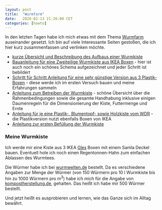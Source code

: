 ```yaml
---
layout: post
title:  "Wurmfarm"
date:   2020-02-13 21:26:00 CET
categories: [howto]
---
```


In den letzten Tagen habe ich mich etwas mit dem Thema [Wurmfarm](https://de.wikipedia.org/wiki/Wurmkompostierung) auseinander gesetzt. Ich bin auf viele Interessante Seiten gestoßen, die ich hier kurz zusammenfassen und verlinken möchte.

* [kurze Übersicht und Beschreibung des Aufbaus einer Wurmkiste](https://www.wurmwelten.de/wurmkisten/)
* [Bauanleitung für eine Zweiteilige Wurmkiste aus IKEA Boxen](https://www.selbst.de/wurmkiste-39572.html) - hier ist auch noch ein schönes Schema aufgezeichnet und jeder Schritt ist bebildert
* [Schritt für Schritt Anleitung für eine sehr günstige Version aus 3 Plastik-Boxen](http://www.kompostherstellung.de/wurmbox-wurmfarm-fuer-unter-20e-selbst-bauen/) - diese werde ich im ersten Versuch bauen und meine Erfahrungen sammeln
* [Anleitung zum Betreiben der Wurmkiste](http://www.kompostherstellung.de/anleitung-zum-betreiben-einer-wurmfarm/) - schöne Übersicht über die Rahmenbedingungen sowie die gesamte Handhabung inklusive einigen Daumenregeln für die Dimensionierung der Kiste, Futtermenge und Ernte
* [Anleitung für je eine Plastik-, Blumentopf- sowie Holzkiste vom WDR](https://www1.wdr.de/radio/wdr4/wort/drinnen-und-draussen/wurmkiste-114.pdf) - die Plastikversion nutzt ebenfalls Boxen von IKEA 
* [Anleitung zur ersten Befüllung der Wurmkiste](http://www.kompostherstellung.de/wurmbox-vorbereiten-und-kompostwuermer-einsetzten/)


### Meine Wurmkiste

Ich werde mir eine Kiste aus 3 IKEA [Gles](https://www.ikea.com/de/de/p/gles-box-schwarz-60429287/) Boxen mit einem Samla Deckel bauen. Eventuell hole ich noch einen Regentonnen-Hahn zum einfachen Ablassen des Wurmtees.

Die Würmer habe ich bei [wurmwelten.de](https://wurmwelten.de/shop/eisenia-dendros-wuermer.html) bestellt. Da es verschiedene Angaben zur Menge der Würmer (von 150  Würmern pro 10 l Wurmkiste bis hin zu 1000 Würmern pro m<sup>3</sup>) habe ich mich für die Angabe von [kompostherstellung.de](http://www.kompostherstellung.de/wurmbox-vorbereiten-und-kompostwuermer-einsetzten/), gehalten. Das heißt ich habe mir 500 Würmer bestellt.

Und jetzt heißt es ausprobieren und lernen, wie das Ganze sich im Alltag bewährt.